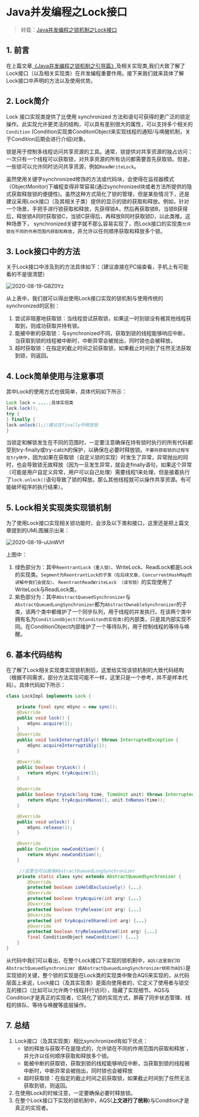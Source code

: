 # Java并发编程之Lock接口

> 转载：[Java并发编程之锁机制之Lock接口](https://juejin.im/post/6844903689375711245)

## 1. 前言

在上篇文章[《Java并发编程之锁机制之引导篇》](https://juejin.im/post/6844903689371549704)及相关实现类,我们大致了解了Lock接口（以及相关实现类）在并发编程重要作用。接下来我们就来具体了解Lock接口中声明的方法以及使用优势。

## 2. Lock简介

Lock 接口实现类提供了比使用 synchronized 方法和语句可获得的更广泛的锁定操作。此实现允许更灵活的结构，可以具有差别很大的属性，可以支持多个相关的 `Condition` \(Condition实现类ConditonObject来实现线程的通知/与唤醒机制，关于Condition后期会进行介绍\)对象。

锁是用于控制多线程访问共享资源的工具。通常，锁提供对共享资源的独占访问：一次只有一个线程可以获取锁，对共享资源的所有访问都需要首先获取锁。但是，一些锁可以允许同时访问共享资源，例如`ReadWriteLock`。

虽然使用关键字synchronized修饰的方法或代码块，会使得在监视器模式（ObjectMonitor\)下编程变得非常容易\(通过synchronized块或者方法所提供的隐式获取释放锁的便捷性\)。虽然这种方式简化了锁的管理，但是某些情况下，还是建议采用Lock接口（及其相关子类）提供的显示的锁的获取和释放。例如，针对一个场景，手把手进行锁获取和释放，先获得锁A，然后再获取锁B，当锁B获得后，释放锁A同时获取锁C，当锁C获得后，再释放B同时获取锁D，以此类推。这种场景下， synchronized关键字就不那么容易实现了，而Lock接口的实现类`允许锁在不同的作用范围内获取和释放`，并允许以任何顺序获取和释放多个锁。

## 3. Lock接口中的方法

关于Lock接口中涉及到的方法具体如下：（建议直接在PC端查看，手机上有可能看的不是很清楚）

![2020-08-19-G8Z0Yz](https://image.ldbmcs.com/2020-08-19-G8Z0Yz.jpg)

从上表中，我们就可以得出使用Lock接口实现的锁机制与使用传统的synchronized的区别：

1. 尝试非阻塞地获取锁：当线程尝试获取锁，如果这一时刻锁没有被其他线程获取到，则成功获取并持有锁。
2. 能被中断的获取锁：与synchronized不同，获取到锁的线程能够响应中断，当获取到锁的线程被中断时，中断异常会被抛出，同时锁也会被释放。
3. 超时获取锁：在指定的截止时间之前获取锁，如果截止时间到了任然无法获取到锁，则返回。

## 4. Lock简单使用与注意事项

其中Lock的使用方式也很简单，具体代码如下所示：

```java
Lock lock = ....;具体实现类
lock.lock();
try {
} finally {
lock.unlock();//建议在finally中释放锁
}
```

当锁定和解锁发生在不同的范围时，一定要注意确保在持有锁时执行的所有代码都受到try-finally或try-catch的保护，以确保在必要时释放锁。`不要将获取锁的过程写在try块中`，因为如果在获取锁（自定义锁的实现）时发生了异常，异常抛出的同时，也会导致锁无故释放（因为一旦发生异常，就会走finally语句，如果这个异常（可能是用户自定义异常，用户可以自己处理）需要线程1来处理，但是接着执行了`lock.unlock()`语句导致了锁的释放。那么其他线程就可以操作共享资源。有可能破坏程序的执行结果）。

## 5. Lock相关实现类实现锁机制

为了使用Lock接口实现相关锁功能时，会涉及以下类和接口，这里还是把上篇文章提到的UML图展示出来：

![2020-08-19-uUnWVf](https://image.ldbmcs.com/2020-08-19-uUnWVf.jpg)

上图中：

1. 绿色部分为：其中`ReentrantLock（重入锁）`、WriteLock、ReadLock都是Lock的实现类。`Segment为ReentrantLock的子类（在后续文章，ConcurrentHashMap的讲解中我们会提及）。` `ReentrantReadWriteLock （读写锁）`的实现使用了WriteLock与ReadLock类。
2. 紫色部分为：其中`AbstractQueuedSynchronizer`与`AbstractQueuedLongSynchronizer`都为`AbstractOwnableSynchronizer`的子类，该两个类中都维护了一个同步队列，用于线程的并发执行。在该两个类中拥有名为`ConditionObject(为Conditon的实现类)`的内部类，只是其内部实现不同。在ConditionObject内部维护了一个等待队列，用于控制线程的等待与唤醒。

## 6. 基本代码结构

在了解了Lock相关实现类实现锁机制后，这里给实现该锁机制的大致代码结构（根据不同需求，部分方法实现可能不一样，这里只是一个参考，并不是样本代码）。具体代码如下所示：

```java
class LockImpl implements Lock {

    private final sync mSync = new sync();
    @Override
    public void lock() {
        mSync.acquire(1);
    }
    @Override
    public void lockInterruptibly() throws InterruptedException {
        mSync.acquireInterruptibly(1);
    }

    @Override
    public boolean tryLock() {
        return mSync.tryAcquire(1);
    }

    @Override
    public boolean tryLock(long time, TimeUnit unit) throws InterruptedException {
        return mSync.tryAcquireNanos(1, unit.toNanos(time));
    }

    @Override
    public void unlock() {
        mSync.release(1);
    }

    @Override
    public Condition newCondition() {
        return mSync.newCondition();
    }

     //这里也可以继承AbstractQueuedLongSynchronizer
    private static class sync extends AbstractQueuedSynchronizer {
        @Override
        protected boolean isHeldExclusively() {...}
        @Override
        protected boolean tryAcquire(int arg) {...}
        @Override
        protected boolean tryRelease(int arg) {...}
        @Override
        protected int tryAcquireShared(int arg) {...}
        @Override
        protected boolean tryReleaseShared(int arg) {...}
        final ConditionObject newCondition() {...}
    }
}
```

从代码中我们可以看出，在整个Lock接口下实现的锁机制中，`AQS(这里我们将AbstractQueuedSynchronizer 或AbstractQueuedLongSynchronizer统称为AQS)`是实现锁的关键，整个锁的实现是在Lock类的实现类中聚合AQS来实现的，从代码层面上来说，Lock接口（及其实现类）是面向使用者的，它定义了使用者与锁交互的接口（比如可以允许两个线程并行访问），隐藏了实现细节。AQS与Condition才是真正的实现者，它简化了锁的实现方式，屏蔽了同步状态管理、线程的排队、等待与唤醒等底层操作。

## 7. 总结

1. Lock接口（及其实现类）相比synchronized有如下优点：
   * 锁的释放与获取不在是隐式的，允许锁在不同的作用范围内获取和释放\`，并允许以任何顺序获取和释放多个锁。
   * 能被中断的获取锁，获取到锁的线程能够响应中断，当获取到锁的线程被中断时，中断异常会被抛出，同时锁也会被释放
   * 超时获取锁：在指定的截止时间之前获取锁，如果截止时间到了任然无法获取到锁，则返回。
2. 在使用Lock的时候注意，一定要确保必要时释放锁。
3. 在整个Lock接口下实现的锁机制中，AQS\(**上文进行了统称**\)与Condition才是真正的实现者。

